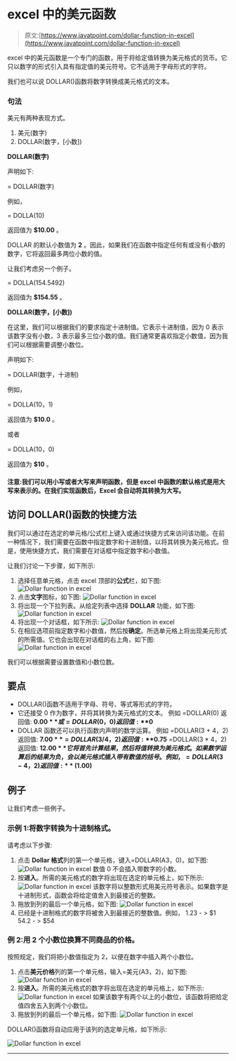# excel 中的美元函数

> 原文:[https://www.javatpoint.com/dollar-function-in-excel](https://www.javatpoint.com/dollar-function-in-excel)

excel 中的美元函数是一个专门的函数，用于将给定值转换为美元格式的货币。它只以数字的形式引入具有指定值的美元符号。它不适用于字母形式的字符。

我们也可以说 DOLLAR()函数将数字转换成美元格式的文本。

### 句法

美元有两种表现方式。

1.  美元(数字)
2.  DOLLAR(数字，[小数])

**DOLLAR(数字)**

声明如下:

= DOLLAR(数字)

例如，

= DOLLA(10)

返回值为 **$10.00** 。

DOLLAR 的默认小数值为 **2** 。因此，如果我们在函数中指定任何有或没有小数的数字，它将返回最多两位小数的值。

让我们考虑另一个例子。

= DOLLA(154.5492)

返回值为 **$154.55** 。

**DOLLAR(数字，[小数])**

在这里，我们可以根据我们的要求指定十进制值。它表示十进制值，因为 0 表示该数字没有小数，3 表示最多三位小数的值。我们通常更喜欢指定小数值，因为我们可以根据需要调整小数位。

声明如下:

= DOLLAR(数字，十进制)

例如，

= DOLLA(10，1)

返回值为 **$10.0** 。

或者

= DOLLA(10，0)

返回值为 **$10** 。

#### 注意:我们可以用小写或者大写来声明函数，但是 excel 中函数的默认格式是用大写来表示的。在我们实现函数后，Excel 会自动将其转换为大写。

## 访问 DOLLAR()函数的快捷方法

我们可以通过在选定的单元格/公式栏上键入或通过快捷方式来访问该功能。在前一种情况下，我们需要在函数中指定数字和十进制值，以将其转换为美元格式。但是，使用快捷方式，我们需要在对话框中指定数字和小数值。

让我们讨论一下步骤，如下所示:

1.  选择任意单元格，点击 excel 顶部的**公式**栏，如下图:
    ![Dollar function in excel](img/fbcb25545f448a48e2af3e7d0c54fa0b.png)
2.  点击**文字**图标，如下图:
    ![Dollar function in excel](img/bd2c67d1f1f2007b295b06246d16fc4f.png)
3.  将出现一个下拉列表。从给定列表中选择 **DOLLAR** 功能，如下图:
    ![Dollar function in excel](img/9966f22e5157b9eac1e09a29b67f8433.png)
4.  将出现一个对话框，如下所示:
    ![Dollar function in excel](img/b7e028d5310044373189e007522f9a93.png)
5.  在相应选项前指定数字和小数值，然后按**确定**。所选单元格上将出现美元形式的所需值。它也会出现在对话框的右上角，如下图:
    ![Dollar function in excel](img/5d9ca1f2587a3187415f34ac2c02b985.png)

我们可以根据需要设置数值和小数位数。

## 要点

*   DOLLAR()函数不适用于字母、符号、等式等形式的字符。
*   它还接受 0 作为数字，并将其转换为美元格式的文本。
    例如
    =DOLLAR(0)
    返回值: **$0.00**
    或
    =DOLLAR(0，0)
    返回值: **$0**
*   DOLLAR 函数还可以执行函数内声明的数学运算。
    例如
    =DOLLAR(3 + 4，2)
    返回值: **$7.00**
    =DOLLAR(3 / 4，2)
    返回值: **$0.75**
    =DOLLAR(3 * 4，2)
    返回值: **$12.00**
    它将首先计算结果，然后将值转换为美元格式。
    如果数学运算后的结果为负，会以美元格式插入带有数值的括号。
    例如，
    =DOLLAR(3 - 4，2)
    返回值: **($1.00)**

## 例子

让我们考虑一些例子。

### 示例 1:将数字转换为十进制格式。

请考虑以下步骤:

1.  点击 **Dollar 格式**列的第一个单元格，键入=DOLLAR(A3，0)，如下图:
    ![Dollar function in excel](img/2227a84af26d8a1ca08576432da13f60.png)
    数值 0 不会插入带数字的小数。
2.  按**进入**。所需的美元格式的数字将出现在选定的单元格上，如下所示:
    ![Dollar function in excel](img/bc33afb37ab28edb523932c437b4f9f3.png)
    该数字将以整数形式用美元符号表示。如果数字是十进制形式，函数会将给定值舍入到最接近的整数。
3.  拖放到列的最后一个单元格，如下图:
    ![Dollar function in excel](img/adb02986fef2042ed859803f9522b90f.png)
4.  已经是十进制格式的数字将被舍入到最接近的整数值。例如，
    1.23 - > $1
    54.2 - > $54

### 例 2:用 2 个小数位换算不同商品的价格。

按照规定，我们将把小数值指定为 2，以便在数字中插入两个小数位。

1.  点击**美元价格**列的第一个单元格，输入=美元(A3，2)，如下图:
    ![Dollar function in excel](img/c8c8f8998a23194de7c9337616f7a3ab.png)
2.  按**进入**。所需的美元格式的数字将出现在选定的单元格上，如下所示:
    ![Dollar function in excel](img/846d8101d77f1d9c714df4886a32b921.png)
    如果该数字有两个以上的小数位，该函数将把给定值四舍五入到两个小数位。
3.  拖放到列的最后一个单元格，如下图:
    ![Dollar function in excel](img/6cda5691bd733eaccb463ecce5e0e8bf.png)

DOLLAR()函数将自动应用于该列的选定单元格，如下所示:

![Dollar function in excel](img/5feb73c63e126663074bd6474002ff30.png)

* * *